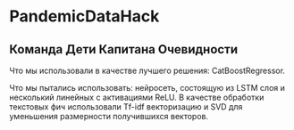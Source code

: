 # PandemicDataHack
## Команда Дети Капитана Очевидности
Что мы использовали в качестве лучшего решения: CatBoostRegressor.

Что мы пытались использовать: нейросеть, состоящую из LSTM слоя и несколький линейных с активациями ReLU. В качестве обработки текстовых фич использовали Tf-idf векторизацию и SVD для уменьшения размерности получившихся векторов.





